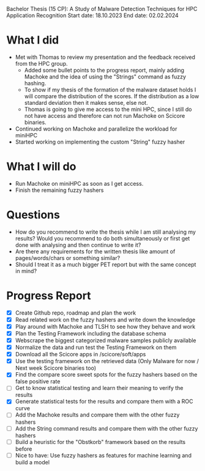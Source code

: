 Bachelor Thesis (15 CP): A Study of Malware Detection Techniques for HPC Application Recognition
Start date: 18.10.2023
End date: 02.02.2024

# What I did

- Met with Thomas to review my presentation and the feedback received from the HPC group.
  - Added some bullet points to the progress report, mainly adding Machoke and the idea of using the "Strings" command as fuzzy hashing.
  - To show if my thesis of the formation of the malware dataset holds I will compare the distribution of the scores. If the distribution as a low standard deviation then it makes sense, else not.
  - Thomas is going to give me access to the mini HPC, since I still do not have access and therefore can not run Machoke on Scicore binaries.
- Continued working on Machoke and parallelize the workload for miniHPC
- Started working on implementing the custom "String" fuzzy hasher

# What I will do

- Run Machoke on miniHPC as soon as I get access.
- Finish the remaining fuzzy hashers


# Questions

- How do you recommend to write the thesis while I am still analysing my results? Would you recommend to do both simultaneously or first get done with analysing and then continue to write it?
- Are there any requirements for the written thesis like amount of pages/words/chars or something similar?
- Should I treat it as a much bigger PET report but with the same concept in mind?

# Progress Report

- [x] Create Github repo, roadmap and plan the work
- [x] Read related work on the fuzzy hashers and write down the knowledge
- [x] Play around with Machoke and TLSH to see how they behave and work
- [x] Plan the Testing Framework including the database schema
- [x] Webscrape the biggest categorized malware samples publicly available
- [x] Normalize the data and run test the Testing Framework on them
- [x] Download all the Scicore apps in /scicore/soft/apps
- [x] Use the testing framework on the retrieved data (Only Malware for now / Next week Scicore binaries too)
- [x] Find the compare score sweet spots for the fuzzy hashers based on the false positive rate
- [ ] Get to know statistical testing and learn their meaning to verify the results
- [x] Generate statistical tests for the results and compare them with a ROC curve
- [ ] Add the Machoke results and compare them with the other fuzzy hashers
- [ ] Add the String command results and compare them with the other fuzzy hashers
- [ ] Build a heuristic for the "Obstkorb" framework based on the results before
- [ ] Nice to have: Use fuzzy hashers as features for machine learning and build a model
